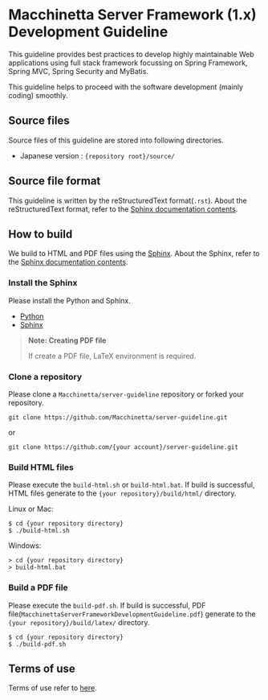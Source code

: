 # Macchinetta Server Framework (1.x) Development Guideline

This guideline provides best practices to develop highly maintainable Web applications using full stack framework focussing on Spring Framework, Spring MVC, Spring Security and MyBatis.

This guideline helps to proceed with the software development (mainly coding) smoothly.

## Source files

Source files of this guideline are stored into following directories.

* Japanese version : `{repository root}/source/`


## Source file format

This guideline is written by the reStructuredText format(`.rst`).
About the reStructuredText format, refer to the [Sphinx documentation contents](https://www.sphinx-doc.org/en/master/contents.html).


## How to build

We build to HTML and PDF files using the [Sphinx](https://www.sphinx-doc.org/en/master/).
About the Sphinx, refer to the [Sphinx documentation contents](https://www.sphinx-doc.org/en/master/contents.html).

### Install the Sphinx

Please install the Python and Sphinx.

* [Python](https://www.python.org/)
* [Sphinx](https://www.sphinx-doc.org/en/master/)

> **Note: Creating PDF file**
>
> If create a PDF file, LaTeX environment is required.

### Clone a repository

Please clone a `Macchinetta/server-guideline` repository or forked your repository.

```
git clone https://github.com/Macchinetta/server-guideline.git
```

or

```
git clone https://github.com/{your account}/server-guideline.git
```

### Build HTML files

Please execute the `build-html.sh` or `build-html.bat`.
If build is successful, HTML files generate to the `{your repository}/build/html/` directory.

Linux or Mac:

```
$ cd {your repository directory}
$ ./build-html.sh
```

Windows:

```
> cd {your repository directory}
> build-html.bat
```

### Build a PDF file

Please execute the `build-pdf.sh`.
If build is successful, PDF file(`MacchinettaServerFrameworkDevelopmentGuideline.pdf`) generate to the `{your repository}/build/latex/` directory.

```
$ cd {your repository directory}
$ ./build-pdf.sh
```

## Terms of use

Terms of use refer to [here](https://github.com/Macchinetta/server-guideline/blob/1.8.x/source/Introduction/TermsOfUse.rst).
